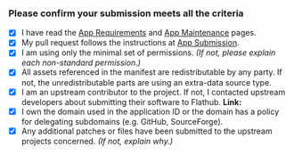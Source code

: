 ### Please confirm your submission meets all the criteria

- [x] I have read the [App Requirements][reqs] and [App Maintenance][maint] pages.
- [x] My pull request follows the instructions at [App Submission][submission].
- [x] I am using only the minimal set of permissions. *(If not, please explain each non-standard permission.)*
- [x] All assets referenced in the manifest are redistributable by any party.  If not, the unredistributable parts are using an extra-data source type.
- [x] I am an upstream contributor to the project. If not, I contacted upstream developers about submitting their software to Flathub. **Link:**
- [x] I own the domain used in the application ID or the domain has a policy for delegating subdomains (e.g. GitHub, SourceForge).
- [x] Any additional patches or files have been submitted to the upstream projects concerned. *(If not, explain why.)*

[reqs]: https://github.com/flathub/flathub/wiki/App-Requirements
[maint]: https://github.com/flathub/flathub/wiki/App-Maintenance
[submission]: https://github.com/flathub/flathub/wiki/App-Submission
